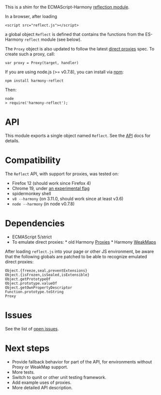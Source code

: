 This is a shim for the ECMAScript-Harmony [reflection module](http://wiki.ecmascript.org/doku.php?id=harmony:reflect_api).

In a browser, after loading

    <script src="reflect.js"></script>

a global object `Reflect` is defined that contains the functions from the ES-Harmony `reflect` module (see below).

The `Proxy` object is also updated to follow the latest [direct proxies](http://wiki.ecmascript.org/doku.php?id=harmony:direct_proxies) spec. To create such a proxy, call:

    var proxy = Proxy(target, handler)
    
If you are using node.js (>= v0.7.8), you can install via [npm](http://npmjs.org):

    npm install harmony-reflect
    
Then:

    node
    > require('harmony-reflect');

API
===

This module exports a single object named `Reflect`.
See the [API](https://github.com/tvcutsem/harmony-reflect/tree/master/doc/api.md) docs for details.

Compatibility
=============

The `Reflect` API, with support for proxies, was tested on:

  * Firefox 12 (should work since Firefox 4)
  * Chrome 19, under [an experimental flag](http://www.2ality.com/2012/01/esnext-features.html)
  * spidermonkey shell
  * `v8 --harmony` (on 3.11.0, should work since at least v3.6)
  * `node --harmony` (in node v0.7.8)

Dependencies
============

  *  ECMAScript 5/strict
  *  To emulate direct proxies:
    *  old Harmony [Proxies](http://wiki.ecmascript.org/doku.php?id=harmony:proxies)
    *  Harmony [WeakMaps](http://wiki.ecmascript.org/doku.php?id=harmony:weak_maps)

After loading `reflect.js` into your page or other JS environment, be aware that the following globals are patched to be able to recognize emulated direct proxies:

    Object.{freeze,seal,preventExtensions}
    Object.{isFrozen,isSealed,isExtensible}
    Object.getPrototypeOf
    Object.prototype.valueOf
    Object.getOwnPropertyDescriptor
    Function.prototype.toString
    Proxy

Issues
======

See the list of [open issues](https://github.com/tvcutsem/harmony-reflect/issues).

Next steps
==========

  *  Provide fallback behavior for part of the API, for environments without Proxy or WeakMap support.
  *  More tests.
  *  Switch to qunit or other unit testing framework.
  *  Add example uses of proxies.
  *  More detailed API description.
